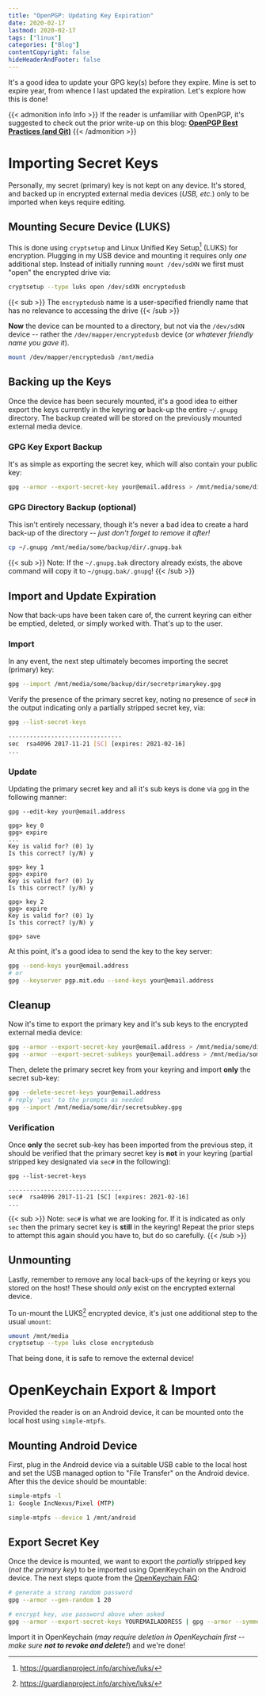 ```yaml
---
title: "OpenPGP: Updating Key Expiration"
date: 2020-02-17
lastmod: 2020-02-17
tags: ["linux"]
categories: ["Blog"]
contentCopyright: false
hideHeaderAndFooter: false
---
```

It's a good idea to update your GPG key(s) before they expire. Mine is set to
expire year, from whence I last updated the expiration. Let's explore how this
is done!

<!--more-->

{{< admonition info Info >}}
If the reader is unfamiliar with OpenPGP, it's suggested to check out the prior
write-up on this blog: [**OpenPGP Best Practices (and Git)**](/post/gpg_best_practices_and_git/)
{{< /admonition >}}

# Importing Secret Keys
Personally, my secret (primary) key is not kept on any device. It's stored, and
backed up in encrypted external media devices (_USB, etc._) only to be imported
when keys require editing.

## Mounting Secure Device (LUKS)
This is done using `cryptsetup` and Linux Unified Key Setup[^1] (LUKS) for
encryption. Plugging in my USB device and mounting it requires only _one_
additional step. Instead of initially running `mount /dev/sdXN` we first must
"open" the encrypted drive via:
```bash
cryptsetup --type luks open /dev/sdXN encryptedusb
```
{{< sub >}}
The `encryptedusb` name is a user-specified friendly name that has
no relevance to accessing the drive
{{< /sub >}}

**Now** the device can be mounted to a directory, but not via the `/dev/sdXN` device
-- rather the `/dev/mapper/encryptedusb` device (_or whatever friendly name you
gave it_).
```bash
mount /dev/mapper/encryptedusb /mnt/media
```

## Backing up the Keys
Once the device has been securely mounted, it's a good idea to either export
the keys currently in the keyring **or** back-up the entire `~/.gnupg`
directory. The backup created will be stored on the previously mounted external
media device.

### GPG Key Export Backup
It's as simple as exporting the secret key, which will also contain your public
key:
```bash
gpg --armor --export-secret-key your@email.address > /mnt/media/some/dir/secretkey.gpg.bak
```

### GPG Directory Backup (optional)
This isn't entirely necessary, though it's never a bad idea to create a hard
back-up of the directory -- _just don't forget to remove it after!_
```bash
cp ~/.gnupg /mnt/media/some/backup/dir/.gnupg.bak
```
{{< sub >}}
Note: If the `~/.gnupg.bak` directory already exists, the above command will
copy it to `~/gnupg.bak/.gnupg`!
{{< /sub >}}

## Import and Update Expiration
Now that back-ups have been taken care of, the current keyring can either be
emptied, deleted, or simply worked with. That's up to the user.

### Import
In any event, the next step ultimately becomes importing the secret (primary)
key:
```bash
gpg --import /mnt/media/some/backup/dir/secretprimarykey.gpg
```

Verify the presence of the primary secret key, noting no presence of `sec#` in
the output indicating only a partially stripped secret key, via:
```bash
gpg --list-secret-keys

--------------------------------
sec  rsa4096 2017-11-21 [SC] [expires: 2021-02-16]
...
```

### Update
Updating the primary secret key and all it's sub keys is done via `gpg` in the
following manner:
```
gpg --edit-key your@email.address

gpg> key 0
gpg> expire
...
Key is valid for? (0) 1y
Is this correct? (y/N) y

gpg> key 1
gpg> expire
Key is valid for? (0) 1y
Is this correct? (y/N) y

gpg> key 2
gpg> expire
Key is valid for? (0) 1y
Is this correct? (y/N) y

gpg> save
```

At this point, it's a good idea to send the key to the key server:
```bash
gpg --send-keys your@email.address
# or
gpg --keyserver pgp.mit.edu --send-keys your@email.address
```

## Cleanup
Now it's time to export the primary key and it's sub keys to the encrypted
external media device:
```bash
gpg --armor --export-secret-key your@email.address > /mnt/media/some/dir/secretkey.gpg
gpg --armor --export-secret-subkeys your@email.address > /mnt/media/some/dir/secretsubkey.gpg
```

Then, delete the primary secret key from your keyring and import **only** the
secret sub-key:
```bash
gpg --delete-secret-keys your@email.address
# reply 'yes' to the prompts as needed
gpg --import /mnt/media/some/dir/secretsubkey.gpg

```

### Verification
Once **only** the secret sub-key has been imported from the previous step, it
should be verified that the primary secret key is **not** in your keyring
(partial stripped key designated via `sec#` in the following):
```
gpg --list-secret-keys

--------------------------------
sec#  rsa4096 2017-11-21 [SC] [expires: 2021-02-16]
...
```
{{< sub >}}
Note: `sec#` is what we are looking for. If it is indicated as only `sec` then
the primary secret key is **still** in the keyring! Repeat the prior steps to
attempt this again should you have to, but do so carefully.
{{< /sub >}}


## Unmounting
Lastly, remember to remove any local back-ups of the keyring or keys you stored
on the host! These should _only_ exist on the encrypted external device.

To un-mount the LUKS[^1] encrypted device, it's just one additional step to the
usual `umount`:
```bash
umount /mnt/media
cryptsetup --type luks close encryptedusb
```

That being done, it is safe to remove the external device!

# OpenKeychain Export & Import
Provided the reader is on an Android device, it can be mounted onto the local
host using `simple-mtpfs`.

## Mounting Android Device
First, plug in the Android device via a suitable USB cable to the local host and
set the USB managed option to "File Transfer" on the Android device. After this
the device should be mountable:
```bash
simple-mtpfs -l
1: Google IncNexus/Pixel (MTP)

simple-mtpfs --device 1 /mnt/android
```

## Export Secret Key
Once the device is mounted, we want to export the _partially_ stripped key (_not
the primary key_) to be imported using OpenKeychain on the Android device. The
next steps quote from the [OpenKeychain
FAQ](https://www.openkeychain.org/faq/#how-to-import-an-openkeychain-backup-with-gpg):
```bash
# generate a strong random password
gpg --armor --gen-random 1 20

# encrypt key, use password above when asked
gpg --armor --export-secret-keys YOUREMAILADDRESS | gpg --armor --symmetric --output /mnt/android/Downloads/mykey.sec.asc
```

Import it in OpenKeychain (_may require deletion in OpenKeychain first -- make
sure **not to revoke and delete!**_) and we're done!


[^1]: https://guardianproject.info/archive/luks/
